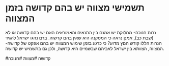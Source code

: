 # תשמישי מצווה יש בהם קדושה בזמן המצווה

נרות חנוכה- מחלוקת יש אמנם בין התנאים והאמוראים האם יש בהם קדושה או לא (שבת כב), אמנן נראה כי המסקנה היא שאין בהם קדשוה. ברם נהגו ישראל להגיד הנרות הללו קודש הםץ מדוע? כי כרגע בזמן שימוש המצווה יש בהם אפקט של קדושה- המצווה, הצוותא בין ישראל לאביהם שבשמיים היא קדושה, ולכן גם בתשמיש יש קדושה.



#קדושה 
#מצוות
#חנוכה 